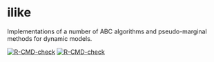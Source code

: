 # ilike
Implementations of a number of ABC algorithms and pseudo-marginal methods for dynamic models.

<!-- badges: start -->
[![R-CMD-check](https://github.com/maugu/ilike/workflows/R-CMD-check/badge.svg)](https://github.com/maugu/ilike/actions)
[![R-CMD-check](https://github.com/maugu/ilike/actions/workflows/R-CMD-check.yaml/badge.svg)](https://github.com/maugu/ilike/actions/workflows/R-CMD-check.yaml)
<!-- badges: end -->
